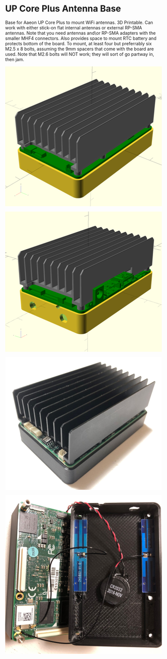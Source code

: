 # UP Core Plus Antenna Base
Base for Aaeon UP Core Plus to mount WiFi antennas.
3D Printable.  Can work with either stick-on flat internal antennas or
external RP-SMA antennas. Note that you need antennas and\or RP-SMA
adapters with the smaller MHF4 connectors.
Also provides space to mount RTC battery
and protects bottom of the board.
To mount, at least four but preferrably six M2.5 x 8 bolts,
assuming the 9mm spacers that come with the board are used.
Note that M2.6 bolts will NOT work; they will sort of go partway in, then jam.

![Perspective Rendering of Base with PCB and Heatsink, Front](pers.png)

![Perspective Rendering of Base with PCB and Heatsink, Back](persB.png)

![Image of Printed Base with UP Core Plus, Front](images/upcoreplus_base_front.jpg)

![Image of Printed Base with UP Core Plus, Inside](images/upcoreplus_base_inside.jpg)
